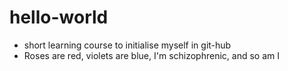# hello-world
+ short learning course to initialise myself in git-hub
+ Roses are red, violets are blue, I'm schizophrenic, and so am I
